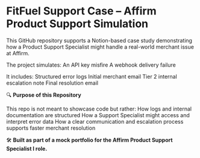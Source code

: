 # FitFuel Support Case – Affirm Product Support Simulation

This GitHub repository supports a Notion-based case study demonstrating how a Product Support Specialist might handle a real-world merchant issue at Affirm. 

The project simulates:
An API key misfire
A webhook delivery failure

It includes:
Structured error logs
Initial merchant email
Tier 2 internal escalation note
Final resolution email

🔍 **Purpose of this Repository**

This repo is not meant to showcase code but rather:
How logs and internal documentation are structured
How a Support Specialist might access and interpret error data
How a clear communication and escalation process supports faster merchant resolution

🛠️ **Built as part of a mock portfolio for the Affirm Product Support Specialist I role.**
